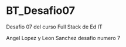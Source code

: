 # BT_Desafio07
Desafio 07 del curso Full Stack de Ed IT 

Angel Lopez y Leon Sanchez desafio numero 7

